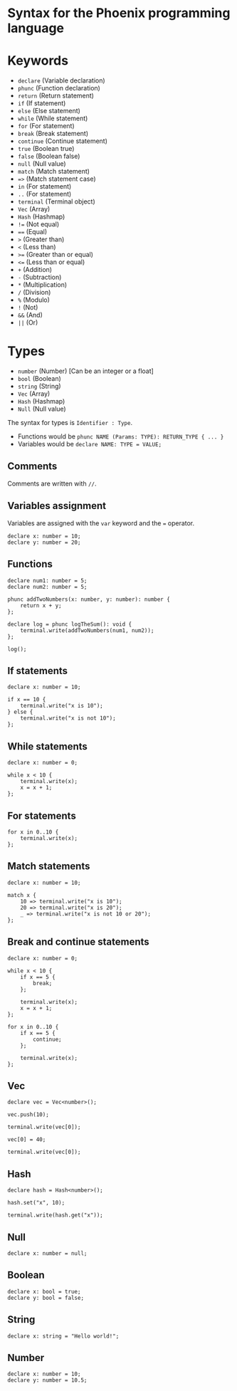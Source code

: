 # Syntax for the Phoenix programming language

# Keywords

- `declare` (Variable declaration)
- `phunc` (Function declaration)
- `return` (Return statement)
- `if` (If statement)
- `else` (Else statement)
- `while` (While statement)
- `for` (For statement)
- `break` (Break statement)
- `continue` (Continue statement)
- `true` (Boolean true)
- `false` (Boolean false)
- `null` (Null value)
- `match` (Match statement)
- `=>` (Match statement case)
- `in` (For statement)
- `..` (For statement)
- `terminal` (Terminal object)
- `Vec` (Array)
- `Hash` (Hashmap)
- `!=` (Not equal)
- `==` (Equal)
- `>` (Greater than)
- `<` (Less than)
- `>=` (Greater than or equal)
- `<=` (Less than or equal)
- `+` (Addition)
- `-` (Subtraction)
- `*` (Multiplication)
- `/` (Division)
- `%` (Modulo)
- `!` (Not)
- `&&` (And)
- `||` (Or)

# Types

- `number` (Number) [Can be an integer or a float]
- `bool` (Boolean)
- `string` (String)
- `Vec` (Array)
- `Hash` (Hashmap)
- `Null` (Null value)

The syntax for types is `Identifier : Type`.

- Functions would be `phunc NAME (Params: TYPE): RETURN_TYPE { ... }`
- Variables would be `declare NAME: TYPE = VALUE;`

## Comments

Comments are written with `//`.  

## Variables assignment

Variables are assigned with the `var` keyword and the `=` operator.  

```phoenix
declare x: number = 10;
declare y: number = 20;
```

## Functions
```phoenix
declare num1: number = 5;
declare num2: number = 5;

phunc addTwoNumbers(x: number, y: number): number {
    return x + y;
};

declare log = phunc logTheSum(): void {
    terminal.write(addTwoNumbers(num1, num2));
};

log();
```

## If statements
```phoenix
declare x: number = 10;

if x == 10 {
    terminal.write("x is 10");
} else {
    terminal.write("x is not 10");
};
```

## While statements
```phoenix
declare x: number = 0;

while x < 10 {
    terminal.write(x);
    x = x + 1;
};
```

## For statements
```phoenix
for x in 0..10 {
    terminal.write(x);
};
```

## Match statements
```phoenix
declare x: number = 10;

match x {
    10 => terminal.write("x is 10");
    20 => terminal.write("x is 20");
    _ => terminal.write("x is not 10 or 20");
};
```

## Break and continue statements
```phoenix
declare x: number = 0;

while x < 10 {
    if x == 5 {
        break;
    };

    terminal.write(x);
    x = x + 1;
};

for x in 0..10 {
    if x == 5 {
        continue;
    };

    terminal.write(x);
};
```

## Vec
```phoenix
declare vec = Vec<number>();

vec.push(10);

terminal.write(vec[0]);

vec[0] = 40;

terminal.write(vec[0]);
```

## Hash
```phoenix
declare hash = Hash<number>();

hash.set("x", 10);

terminal.write(hash.get("x"));
```

## Null
```phoenix
declare x: number = null;
```

## Boolean
```phoenix
declare x: bool = true;
declare y: bool = false;
```

## String
```phoenix
declare x: string = "Hello world!";
```

## Number
```phoenix
declare x: number = 10;
declare y: number = 10.5;
```